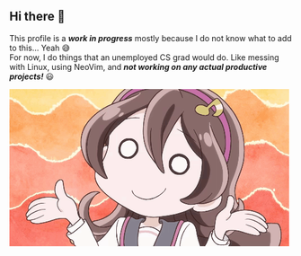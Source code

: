 ## Hi there 👋

This profile is a ***work in progress*** mostly because I do not know what to add to this... Yeah 😅\
For now, I do things that an unemployed CS grad would do. Like messing with Linux, using NeoVim, and ***not working on any actual productive projects!*** 😃

![Anime Shrug](./uta-sakura-kimi-to-idol-precure.gif)
